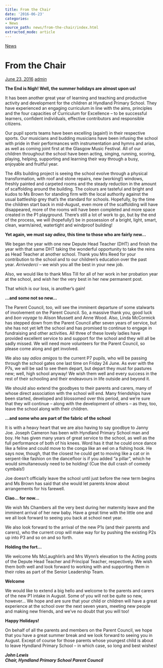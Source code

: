 ```yaml
---
title: From the Chair
date: '2016-06-23'
categories:
- News
source_path: news/from-the-chair/index.html
extracted_mode: article
---
```

[News](/news/)

# From the Chair

[June 23, 2016](/news/from-the-chair/) [admin](author/admin/)

**The End is Nigh! Well, the summer holidays are almost upon us!**

It has been another great year of learning and teaching and productive activity and development for the children at Hyndland Primary School. They have experienced an engaging curriculum in line with the aims, principles and the four capacities of Curriculum for Excellence – to be successful learners, confident individuals, effective contributors and responsible citizens.

Our pupil sports teams have been excelling (again!) in their respective sports. Our musicians and budding musicians have been infusing the school with pride in their performances with instrumentation and hymns and arias, as well as coming joint first at the Glasgow Music Festival. All of our children throughout the school have been acting, singing, running, scoring, playing, helping, supporting and learning their way through a busy, enjoyable and fruitful year.

The 4Rs building project is seeing the school evolve through a physical transformation, with roof and stone repairs, new (working!) windows, freshly painted and carpeted rooms and the steady reduction in the amount of scaffolding around the building. The colours are tasteful and bright and kudos to Ms Brown for standing firm with the local authority against the usual battleship grey that’s the standard for schools. Hopefully, by the time the children start back in mid-August, even more of the scaffolding will have disappeared, more of the rooms will have been completed and more space created in the P1 playground. There’s still a lot of work to go, but by the end of the process, we will (hopefully!) be in possession of a bright, light, smart, clean, warm/aired, watertight and windproof building!

**Yet again, we must say _adieu_, this time to those who are fairly new…**

We began the year with one new Depute Head Teacher (DHT) and finish the year with that same DHT taking the wonderful opportunity to take the reins as Head Teacher at another school. Thank you Mrs Reed for your contribution to the school and to our children’s education over the past year.&nbsp;_Arrivederci_ – we wish you all the best in your new job.

Also, we would like to thank Miss Till for all of her work in her probation year at the school, and wish her the very best in her new permanent post.

That which is our loss, is another’s gain!

**…and some not so new…**

The Parent Council, too, will see the imminent departure of some stalwarts of involvement on the Parent Council. So, a massive thank you, good luck and&nbsp;_bon voyage_ to Alison Mussett and Anne Wood. Also, Linda McCormick has stepped down from the Parent Council after seven years of service, but she has not yet left the school and has promised to continue to engage in fundraising and other activities. All three of these lovely ladies have provided excellent service to and support for the school and they will all be sadly missed. We will need more volunteers for the Parent Council, so please come along and get involved.

We also say&nbsp;_adios amigos_ to the current P7 pupils, who will be passing through the school gates one last time on Friday 24 June. As ever with the P7s, we will be sad to see them depart, but depart they must for pastures new; well, high school anyway! We wish them well and every success in the rest of their schooling and their endeavours in life outside and beyond it.

We should also extend the goodbyes to their parents and carers, many of whose direct association with the school will end. Many friendships have been started, developed and blossomed over this period, and we’re sure that they will continue – along with the development of others – as they, too, leave the school along with their children.

**…and some who are part of the fabric of the school**

It is with a heavy heart that we are also having to say goodbye to Janny Joe. Joseph Cameron has been with Hyndland Primary School man and boy. He has given many years of great service to the school, as well as the full performance of both of his knees. Word has it that he could once dance like a feline and could move to the conga like an eel on a fishing hook. He says now, though, that the closest he could get to moving like a cat or in serpent-like fashion on the dancefloor is if you added “a pillar”, which he would simultaneously need to be holding! (Cue the dull crash of comedy cymbals!)

Joe doesn’t officially leave the school until just before the new term begins and Ms Brown has said that she would let parents know about arrangements for his farewell.

**Ciao… for now…**

We wish Ms Chambers all the very best during her maternity leave and the imminent arrival of her new baby. Have a great time with the little one and we all look forward to seeing you back at school next year.

We also look forward to the arrival of the new P1s (and their parents and carers), who the current crop will make way for by pushing the existing P2s up into P3 and so on and so forth.

**Holding the fort…**

We welcome Ms McLaughlin’s and Mrs Wynn’s elevation to the Acting posts of the Depute Head Teacher and Principal Teacher, respectively. We wish them both well and look forward to working with and supporting them in their roles as part of the Senior Leadership Team.

**Welcome**

We would like to extend a big hello and welcome to the parents and carers of the new P1 intake in August. Some of you will not be quite so new, however… We hope and are sure that your child or children will have a great experience at the school over the next seven years, meeting new people and making new friends, and we’ve no doubt that you will too!

**Happy Holidays!**

On behalf of all the parents and members on the Parent Council, we hope that you have a great summer break and we look forward to seeing you in August. Except of course for those parents whose youngest child is about to leave Hyndland Primary School – in which case, so long and best wishes!

_**John Lewis  
Chair, Hyndland Primary School Parent Council**_
